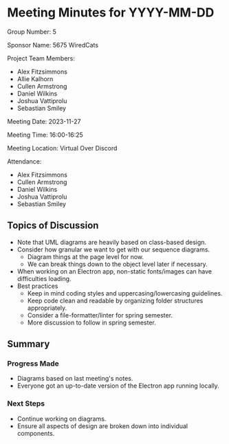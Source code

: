 # Meeting Minutes for YYYY-MM-DD <!-- ISO-8601 format -->

Group Number: 5

Sponsor Name: 5675 WiredCats 

Project Team Members:
- Alex Fitzsimmons
- Allie Kalhorn
- Cullen Armstrong
- Daniel Wilkins
- Joshua Vattiprolu
- Sebastian Smiley

Meeting Date: 2023-11-27

Meeting Time: 16:00-16:25

Meeting Location: Virtual Over Discord

Attendance:
- Alex Fitzsimmons
- Cullen Armstrong
- Daniel Wilkins
- Joshua Vattiprolu
- Sebastian Smiley

## Topics of Discussion

- Note that UML diagrams are heavily based on class-based design.
- Consider how granular we want to get with our sequence diagrams.
  - Diagram things at the page level for now.
  - We can break things down to the object level later if necessary.
- When working on an Electron app, non-static fonts/images can have difficulties loading.
- Best practices
  - Keep in mind coding styles and uppercasing/lowercasing guidelines.
  - Keep code clean and readable by organizing folder structures appropriately.
  - Consider a file-formatter/linter for spring semester.
  - More discussion to follow in spring semester.

## Summary

### Progress Made

- Diagrams based on last meeting's notes.
- Everyone got an up-to-date version of the Electron app running locally.

### Next Steps

- Continue working on diagrams.
- Ensure all aspects of design are broken down into individual components.

